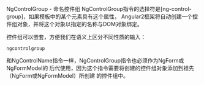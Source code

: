 NgControlGroup - 命名控件组
NgControlGroup指令的选择符是[ng-control-group]，如果模板中的某个元素具有这个属性， Angular2框架将自动创建一个控件组对象，并将这个对象以指定的名称与DOM对象绑定。

控件组可以嵌套，方便我们在语义上区分不同性质的输入：

    ngcontrolgroup

和NgControlName指令一样，NgControlGroup指令也必须作为NgForm或NgFormModel的 后代使用，因为这个指令需要将创建的控件组对象添加到祖先（NgForm或NgFormModel）所创建 的控件组中。